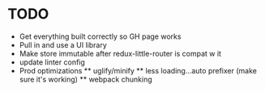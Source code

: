# TODO
* Get everything built correctly so GH page works
* Pull in and use a UI library
* Make store immutable after redux-little-router is compat w it
* update linter config
* Prod optimizations
** uglify/minify
** less loading...auto prefixer (make sure it's working)
** webpack chunking
